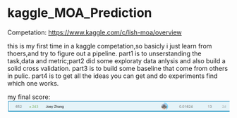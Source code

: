 # kaggle_MOA_Prediction
Competation:
https://www.kaggle.com/c/lish-moa/overview

this is my first time in a kaggle competation,so basicly i just learn from thoers,and try to figure out a pipeline.
part1 is to unserstanding the task,data and metric;part2 did some exploraty data anlysis and also build a solid cross validation.
part3 is to build some baseline that come from others in pulic.
part4 is to get all the ideas you can get and do experiments find which one works.

my final score:![](https://github.com/zhang-lingyun/kaggle_MOA_Prediction/blob/main/%E6%97%A0%E6%A0%87%E9%A2%98.png)
